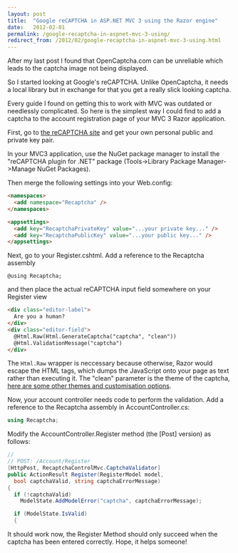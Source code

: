 ```yaml
---
layout: post
title:  "Google reCAPTCHA in ASP.NET MVC 3 using the Razor engine"
date:   2012-02-01
permalink: /google-recaptcha-in-aspnet-mvc-3-using/
redirect_from: /2012/02/google-recaptcha-in-aspnet-mvc-3-using.html
---
```

After my last post I found that OpenCaptcha.com can be unreliable which leads to the captcha image not being displayed. 

So I started looking at Google's reCAPTCHA. Unlike OpenCaptcha, it needs a local library but in exchange for that you get a really slick looking captcha. 

Every guide I found on getting this to work with MVC was outdated or needlessly complicated. So here is the simplest way I could find to add a captcha to the account registration page of your MVC 3 Razor application. 

First, go to [the reCAPTCHA site](http://www.google.com/recaptcha) and get your own personal public and private key pair. 

In your MVC3 application, use the NuGet package manager to install the "reCAPTCHA plugin for .NET" package (Tools->Library Package Manager->Manage NuGet Packages). 

Then merge the following settings into your Web.config: 
```html
<namespaces>
  <add namespace="Recaptcha" />
</namespaces>

<appsettings>
  <add key="RecaptchaPrivateKey" value="...your private key..." />
  <add key="RecaptchaPublicKey" value="...your public key..." />
</appsettings>
```
Next, go to your Register.cshtml. Add a reference to the Recaptcha assembly 
```
@using Recaptcha;
```
and then place the actual reCAPTCHA input field somewhere on your Register view 
```html
<div class="editor-label">
  Are you a human?
</div>
<div class="editor-field">
  @Html.Raw(Html.GenerateCaptcha("captcha", "clean"))
  @Html.ValidationMessage("captcha")
</div>
```
The `Html.Raw` wrapper is neccessary because otherwise, Razor would escape the HTML tags, which dumps the JavaScript onto your page as text rather than executing it. The "clean" parameter is the theme of the captcha, [here are some other themes and customisation options](http://code.google.com/apis/recaptcha/docs/customization.html). 

Now, your account controller needs code to perform the validation. Add a reference to the Recaptcha assembly in AccountController.cs: 
```csharp
using Recaptcha;
```
Modify the AccountController.Register method (the [Post] version) as follows: 
```csharp
//
// POST: /Account/Register
[HttpPost, RecaptchaControlMvc.CaptchaValidator]
public ActionResult Register(RegisterModel model, 
  bool captchaValid, string captchaErrorMessage)
{
  if (!captchaValid)
    ModelState.AddModelError("captcha", captchaErrorMessage);

  if (ModelState.IsValid)
  {
```
It should work now, the Register Method should only succeed when the captcha has been entered correctly. Hope, it helps someone!
